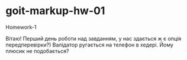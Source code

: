 # goit-markup-hw-01
Homework-1
<p>Вітаю! Перший день роботи над завданням, у нас здається ж є опція передперевірки?) Валідатор ругається на телефон в хедері. Йому плюсик не подобається?<p>